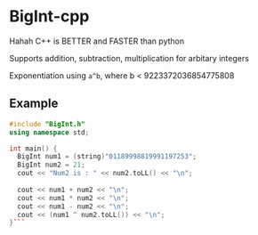 # BigInt-cpp
Hahah C++ is BETTER and FASTER than python

Supports addition, subtraction, multiplication for arbitary integers

Exponentiation using `a^b`, where b < 9223372036854775808

## Example
```c++
#include "BigInt.h"
using namespace std;

int main() {
  BigInt num1 = (string)"01189998819991197253";
  BigInt num2 = 21;
  cout << "Num2 is : " << num2.toLL() << "\n";
  
  cout << num1 + num2 << "\n";
  cout << num1 * num2 << "\n";
  cout << num1 - num2 << "\n";
  cout << (num1 ^ num2.toLL()) << "\n";
}```